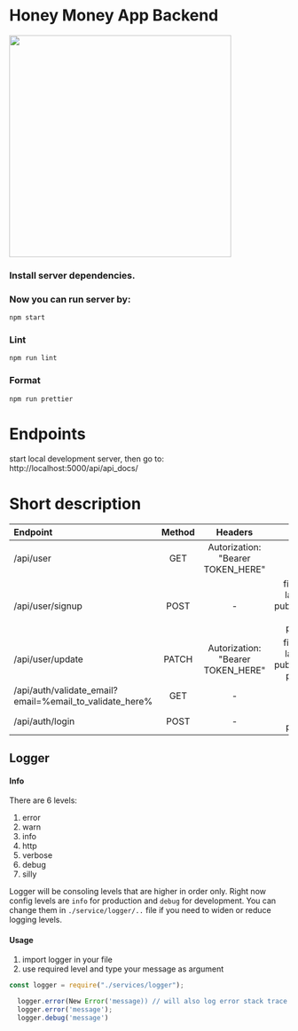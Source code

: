 # Honey Money App Backend

<img src="https://static.vecteezy.com/system/resources/previews/002/521/570/original/cartoon-cute-bee-holding-a-honey-comb-signboard-showing-victory-hand-vector.jpg" width="400"/>

### Install server dependencies.

### Now you can run server by:

```
npm start
```

### Lint

```
npm run lint
```

### Format

```
npm run prettier
```

# Endpoints

start local development server, then go to: http://localhost:5000/api/api_docs/

# Short description
| Endpoint  | Method  | Headers | Params |
| :------------ |:---------------:|:------:|-----:|
|/api/user    | GET |  Autorization: "Bearer TOKEN_HERE" | - |
|/api/user/signup    | POST | - | firstName, lastName, publicName, email, password |
|/api/user/update | PATCH | Autorization: "Bearer TOKEN_HERE" | firstName, lastName, publicName, password |
|/api/auth/validate_email?email=%email_to_validate_here%    | GET |  -| -|
|/api/auth/login   | POST | - | email, password |

## Logger

#### Info
There are 6 levels:

1.  error
2.  warn
3.  info
4.  http
5.  verbose
6.  debug
7.  silly

Logger will be consoling levels that are higher in order only. Right now config
levels are `info` for production and `debug` for development. You can change
them in `./service/logger/..` file if you need to widen or reduce logging
levels.

#### Usage

1. import logger in your file
2. use required level and type your message as argument

```javascript
const logger = require("./services/logger");

  logger.error(New Error('message)) // will also log error stack trace
  logger.error('message');
  logger.debug('message')
```
